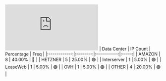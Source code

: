 ![Diagramm](https://github.com/obajay/StateSync-snapshots/blob/main/Projects/Medibloc/1/README.md)
| Data Center | IP Count | Percentage | Freq |
|:------------:|:--------:|:-----------:|:-----:|
| AMAZON | 8 | 40.00% | 🔴 |
| HETZNER | 5 | 25.00% | 🟢 |
| Interserver | 1 | 5.00% | 🟢 |
| LeaseWeb | 1 | 5.00% | 🟢 |
| OVH | 1 | 5.00% | 🟢 |
| OTHER | 4 | 20.00% | 🟢 |